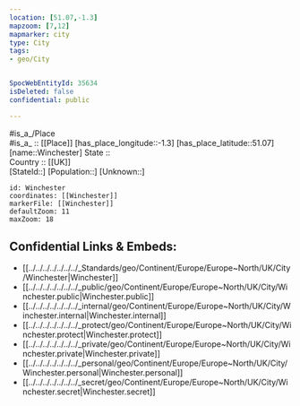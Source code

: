 ```yaml
---
location: [51.07,-1.3] 
mapzoom: [7,12] 
mapmarker: city 
type: City
tags:
- geo/City


SpocWebEntityId: 35634
isDeleted: false
confidential: public

---
```

#is_a_/Place  
#is_a_ :: [[Place]] 
[has_place_longitude::-1.3] 
[has_place_latitude::51.07] 
[name::Winchester] 
State ::  
Country :: [[UK]]  
[StateId::] 
[Population::] 
[Unknown::] 


```leaflet
id: Winchester
coordinates: [[Winchester]] 
markerFile: [[Winchester]] 
defaultZoom: 11 
maxZoom: 18
```


## Confidential Links & Embeds: 
- [[../../../../../../../_Standards/geo/Continent/Europe/Europe~North/UK/City/Winchester|Winchester]] 
- [[../../../../../../../_public/geo/Continent/Europe/Europe~North/UK/City/Winchester.public|Winchester.public]] 
- [[../../../../../../../_internal/geo/Continent/Europe/Europe~North/UK/City/Winchester.internal|Winchester.internal]] 
- [[../../../../../../../_protect/geo/Continent/Europe/Europe~North/UK/City/Winchester.protect|Winchester.protect]] 
- [[../../../../../../../_private/geo/Continent/Europe/Europe~North/UK/City/Winchester.private|Winchester.private]] 
- [[../../../../../../../_personal/geo/Continent/Europe/Europe~North/UK/City/Winchester.personal|Winchester.personal]] 
- [[../../../../../../../_secret/geo/Continent/Europe/Europe~North/UK/City/Winchester.secret|Winchester.secret]] 
